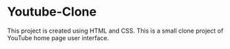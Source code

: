 # Youtube-Clone
This project is created using HTML and CSS. This is a small clone project of YouTube home page user interface.
